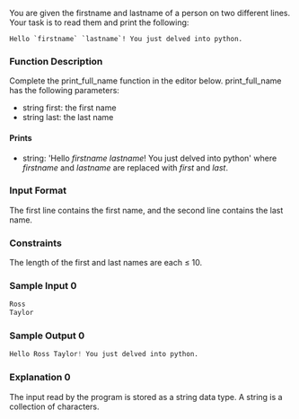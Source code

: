 You are given the firstname and lastname of a person on two different lines. Your task is to read them and print the following:
```
Hello `firstname` `lastname`! You just delved into python.
```
### Function Description
Complete the print_full_name function in the editor below.
print_full_name has the following parameters:
* string first: the first name
* string last: the last name
#### Prints
* string: 'Hello $first name$ $last name$! You just delved into python' where $first name$ and $last name$ are replaced with $first$ and $last$.

### Input Format
The first line contains the first name, and the second line contains the last name.

### Constraints
The length of the first and last names are each ≤ 10.

### Sample Input 0
```py
Ross
Taylor
```
### Sample Output 0
```py
Hello Ross Taylor! You just delved into python.
```
### Explanation 0
The input read by the program is stored as a string data type. A string is a collection of characters.